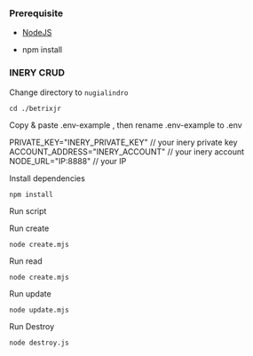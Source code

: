 ### Prerequisite

- [NodeJS](https://nodejs.org/en/)

- npm install

### INERY CRUD

Change directory to `nugialindro`

```shell
cd ./betrixjr
```

Copy & paste .env-example , then rename .env-example to .env

PRIVATE_KEY="INERY_PRIVATE_KEY" // your inery private key
ACCOUNT_ADDRESS="INERY_ACCOUNT" // your inery account
NODE_URL="IP:8888" // your IP

Install dependencies

```shell
npm install
```

Run script

Run create

```
node create.mjs
```

Run read

```
node create.mjs
```

Run update

```
node update.mjs
```

Run Destroy

```
node destroy.js
```
